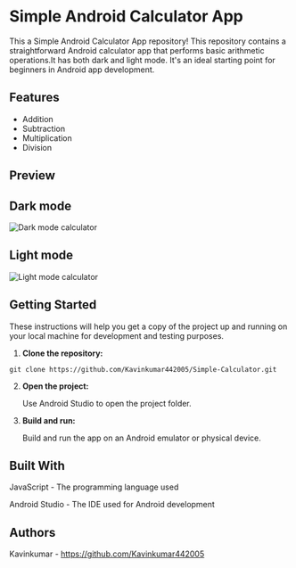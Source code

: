 # Simple Android Calculator App

This a Simple Android Calculator App repository! This repository contains a straightforward Android calculator app that performs basic arithmetic operations.It has both dark and light mode. It's an ideal starting point for beginners in Android app development.

## Features

- Addition
- Subtraction
- Multiplication
- Division

## Preview

## Dark mode
![Dark mode calculator](https://github.com/Kavinkumar442005/Simple-Calculator/assets/149078693/23932214-3f5c-4ee8-9c6e-5b145da8a357)

## Light mode
![Light mode calculator](https://github.com/Kavinkumar442005/Simple-Calculator/assets/149078693/39e578fa-3dd6-4bc7-9639-e783abd86074)

## Getting Started

These instructions will help you get a copy of the project up and running on your local machine for development and testing purposes.
1. **Clone the repository:**
```
git clone https://github.com/Kavinkumar442005/Simple-Calculator.git
```
2. **Open the project:**

   Use Android Studio to open the project folder.

3. **Build and run:**

   Build and run the app on an Android emulator or physical device.

## Built With

JavaScript - The programming language used

Android Studio - The IDE used for Android development

## Authors
Kavinkumar - https://github.com/Kavinkumar442005
